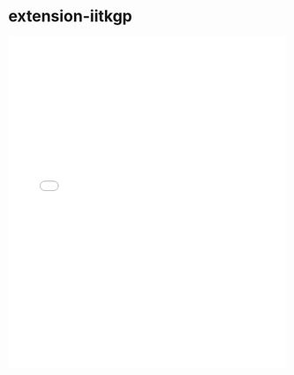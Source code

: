 # extension-iitkgp
<iframe src="Extension.pdf" width="100%" height="600" style="border:none;">
</iframe>
